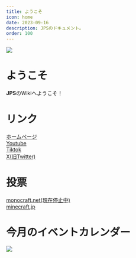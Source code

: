 ```yaml
---
title: ようこそ
icon: home
date: 2023-09-16
description: JPSのドキュメント。
order: 100
---
```


![](https://cdn.discordapp.com/attachments/1030800241416470558/1144496589717639198/channels4_profile.jpg)

# ようこそ
**JPS**のWikiへようこそ！

# リンク

[ホームページ](https://jps.gg/)
<br>
[Youtube](https://www.youtube.com/@jpsgg)
<br>
[Tiktok](https://www.tiktok.com/@jpsgg)
<br>
[X(旧Twitter)](https://twitter.com/az_jps)

# 投票
[monocraft.net(現在停止中)](https://monocraft.net/servers/0YODRZatHvsLeZH3W1dh)
<br>
[minecraft.jp](https://minecraft.jp/servers/japanpvpserver.net)

# 今月のイベントカレンダー
![](https://cdn.discordapp.com/attachments/1015994621983203459/1147964493381509222/4.png)
